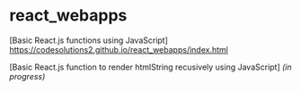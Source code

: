 # react_webapps

[Basic React.js functions using JavaScript] https://codesolutions2.github.io/react_webapps/index.html

[Basic React.js function to render htmlString recusively using JavaScript]  *(in progress)*
